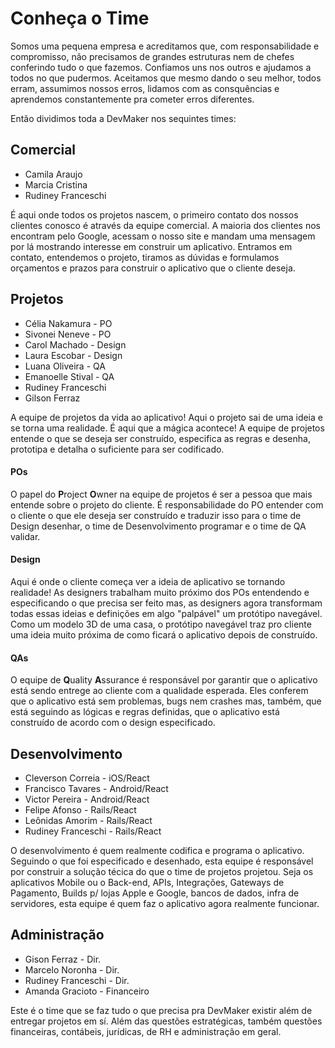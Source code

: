 # Conheça o Time

Somos uma pequena empresa e acreditamos que, com responsabilidade e compromisso, não precisamos de
grandes estruturas nem de chefes conferindo tudo o que fazemos. Confiamos uns nos outros e ajudamos
a todos no que pudermos. Aceitamos que mesmo dando o seu melhor, todos erram, assumimos nossos
erros, lidamos com as consquências e aprendemos constantemente pra cometer erros diferentes. 

Então dividimos toda a DevMaker nos sequintes times:

## Comercial

- Camila Araujo
- Marcia Cristina
- Rudiney Franceschi

É aqui onde todos os projetos nascem, o primeiro contato dos nossos clientes conosco é através da
equipe comercial. A maioria dos clientes nos encontram pelo Google, acessam o nosso site e mandam
uma mensagem por lá mostrando interesse em construir um aplicativo. Entramos em contato, entendemos
o projeto, tiramos as dúvidas e formulamos orçamentos e prazos para construir o aplicativo que o
cliente deseja.

## Projetos

- Célia Nakamura - PO
- Sivonei Neneve - PO
- Carol Machado - Design
- Laura Escobar - Design
- Luana Oliveira - QA
- Emanoelle Stival - QA
- Rudiney Franceschi
- Gilson Ferraz

A equipe de projetos da vida ao aplicativo! Aqui o projeto sai de uma ideia e se torna uma
realidade. É aqui que a mágica acontece!
A equipe de projetos entende o que se deseja ser construído, especifica as regras e desenha,
prototipa e detalha o suficiente para ser codificado.

#### POs

O papel do **P**roject **O**wner na equipe de projetos é ser a pessoa que mais entende sobre o projeto do cliente.
É responsabilidade do PO entender com o cliente o que ele deseja ser construído e traduzir isso para
o time de Design desenhar, o time de Desenvolvimento programar e o time de QA validar.

#### Design

Aqui é onde o cliente começa ver a ideia de aplicativo se tornando realidade! As designers trabalham
muito próximo dos POs entendendo e especificando o que precisa ser feito mas, as designers agora
transformam todas essas ideias e definições em algo "palpável" um protótipo navegável. Como um
modelo 3D de uma casa, o protótipo navegável traz pro cliente uma ideia muito próxima de como ficará
o aplicativo depois de construído.

#### QAs

O equipe de **Q**uality **A**ssurance é responsável por garantir que o aplicativo está sendo entrege
ao cliente com a qualidade esperada. Eles conferem que o aplicativo está sem problemas, bugs nem crashes
mas, também, que está seguindo as lógicas e regras definidas, que o aplicativo está construído de
acordo com o design especificado.

## Desenvolvimento
- Cleverson Correia - iOS/React
- Francisco Tavares - Android/React
- Victor Pereira - Android/React
- Felipe Afonso - Rails/React
- Leônidas Amorim - Rails/React
- Rudiney Franceschi - Rails/React

O desenvolvimento é quem realmente codifica e programa o aplicativo. Seguindo o que foi especificado
e desenhado, esta equipe é responsável por construir a solução técica do que o time de projetos
projetou. Seja os aplicativos Mobile ou o Back-end, APIs, Integrações, Gateways de Pagamento,
Builds p/ lojas Apple e Google, bancos de dados, infra de servidores, esta equipe é quem faz o
aplicativo agora realmente funcionar.


## Administração
- Gison Ferraz - Dir.
- Marcelo Noronha - Dir.
- Rudiney Franceschi - Dir.
- Amanda Gracioto - Financeiro

Este é o time que se faz tudo o que precisa pra DevMaker existir além de entregar projetos em sí.
Além das questões estratégicas, também questões financeiras, contábeis, jurídicas, de RH e administração em geral.
